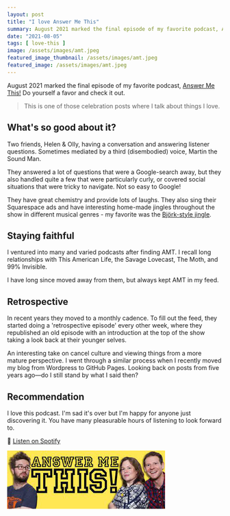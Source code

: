 ```yaml
---
layout: post
title: "I love Answer Me This"
summary: August 2021 marked the final episode of my favorite podcast, Answer Me This!
date: "2021-08-05"
tags: [ love-this ]
image: /assets/images/amt.jpeg
featured_image_thumbnail: /assets/images/amt.jpeg
featured_image: /assets/images/amt.jpeg
---
```


August 2021 marked the final episode of my favorite podcast, [Answer Me This!](https://answermethispodcast.com/) Do yourself a favor and check it out.

> This is one of those celebration posts where I talk about things I love.

## What's so good about it?

Two friends, Helen & Olly, having a conversation and answering listener questions. Sometimes mediated by a third (disembodied) voice, Martin the Sound Man. 

They answered a lot of questions that were a Google-search away, but they also handled quite a few that were particularly curly, or covered social situations that were tricky to navigate. 
Not so easy to Google! 

They have great chemistry and provide lots of laughs. They also sing their Squarespace ads and have interesting home-made jingles throughout the show in different musical genres - my favorite was the [Björk-style jingle](https://answermethispodcast.com/2008/07/08/if-you-like-our-mary-poppins-or-bjork-jingles/).

## Staying faithful

I ventured into many and varied podcasts after finding AMT. I recall long relationships with This American Life, the Savage Lovecast, The Moth, and 99% Invisible. 

I have long since moved away from them, but always kept AMT in my feed. 

## Retrospective

In recent years they moved to a monthly cadence. To fill out the feed, they started doing a 'retrospective episode' every other week, where they 
republished an old episode with an introduction at the top of the show taking a look back at their younger selves. 

An interesting take on cancel culture and viewing things from a more mature perspective. I went through a similar process when I recently moved my blog from Wordpress to GitHub Pages. Looking back on posts from five years ago—do I still stand by what I said then?
 
## Recommendation

I love this podcast. I'm sad it's over but I'm  happy for anyone just discovering it. You have many pleasurable hours of listening to look forward to.

📢 [Listen on Spotify](https://open.spotify.com/show/7nQFqT5Ri1mcdqwIXSWivC)

![AMT Banner](/assets/images/amtbanner.png)
